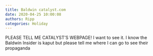 ```yaml
---
title: Baldwin catalyst.com
date: 2020-04-25 10:00:08
authors: Ripp
categories: Holiday
---
```


 PLEASE TELL ME CATALYST’S WEBPAGE!   I want to see it. I know the Baldwin Insider is kaput but please tell me where I can go to see their propaganda